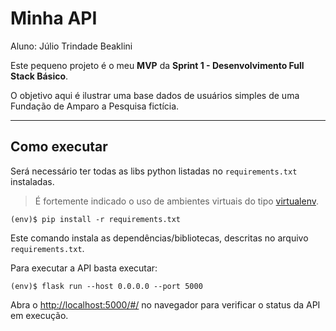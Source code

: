 # Minha API

Aluno: Júlio Trindade Beaklini

Este pequeno projeto é o meu **MVP** da **Sprint 1 - Desenvolvimento Full Stack Básico**.

O objetivo aqui é ilustrar uma base dados de usuários simples de uma Fundação de Amparo a Pesquisa fictícia.

---
## Como executar 


Será necessário ter todas as libs python listadas no `requirements.txt` instaladas.

> É fortemente indicado o uso de ambientes virtuais do tipo [virtualenv](https://virtualenv.pypa.io/en/latest/installation.html).

```
(env)$ pip install -r requirements.txt
```

Este comando instala as dependências/bibliotecas, descritas no arquivo `requirements.txt`.

Para executar a API  basta executar:

```
(env)$ flask run --host 0.0.0.0 --port 5000
```

Abra o [http://localhost:5000/#/](http://localhost:5000/#/) no navegador para verificar o status da API em execução.
